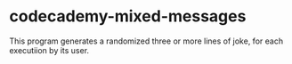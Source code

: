 # codecademy-mixed-messages
This program generates a randomized three or more lines of joke, for each executiion by its user.
